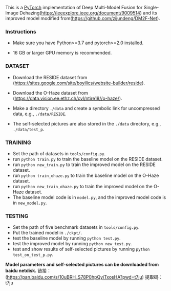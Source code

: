 This is a [PyTorch](https://pytorch.org/) implementation of Deep Multi-Model Fusion for Single-Image Dehazing(https://ieeexplore.ieee.org/document/9009514) and its improved model modified from(https://github.com/zijundeng/DM2F-Net).
### Instructions
- Make sure you have Python>=3.7 and pytorch>=2.0 installed. 

- 16 GB or larger GPU memory is recommended.

### DATASET
- Download the RESIDE dataset from (https://sites.google.com/site/boyilics/website-builder/reside).

- Download the O-Haze dataset from (https://data.vision.ee.ethz.ch/cvl/ntire18//o-haze/).

- Make a directory ```./data``` and create a symbolic link for uncompressed data, e.g., ```./data/RESIDE```.

- The self-selected pictures are also stored in the ```./data``` directory, e.g., ```./data/test_p```.

### TRAINING
- Set the path of datasets in ```tools/config.py```.
- run ```python train.py``` to train the baseline model on the RESIDE dataset.
- run ```python new_train.py``` to train the improved model on the RESIDE dataset.
- run ```python train_ohaze.py``` to train the baseline model on the O-Haze dataset.
- run ```python new_train_ohaze.py``` to train the improved model on the O-Haze dataset.
- The baseline model code is in ```model.py```, and the improved model code is in ```new_model.py```.

### TESTING 
- Set the path of five benchmark datasets in ```tools/config.py```.
- Put the trained model in ```./ckpt/```.
- test the baseline model by running ```python test.py```.
- test the improved model by running ```python new_test.py```.
- test and show results of self-selected pictures by running ```python test_on_test_p.py```.

 **Model parameters and self-selected pictures can be downloaded from baidu netdisk.**
 链接：(https://pan.baidu.com/s/10uBRH_S78P0hpQyiTxosHA?pwd=t7ju) 
提取码：t7ju
